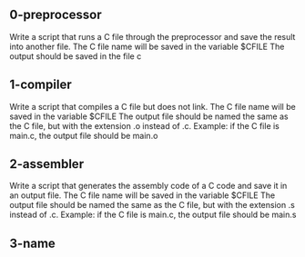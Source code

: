 ## 0-preprocessor
Write a script that runs a C file through the preprocessor and save the result into another file.
    The C file name will be saved in the variable $CFILE
    The output should be saved in the file c
## 1-compiler
Write a script that compiles a C file but does not link.
    The C file name will be saved in the variable $CFILE
    The output file should be named the same as the C file, but with the extension .o instead of .c.
        Example: if the C file is main.c, the output file should be main.o
## 2-assembler
Write a script that generates the assembly code of a C code and save it in an output file.
    The C file name will be saved in the variable $CFILE
    The output file should be named the same as the C file, but with the extension .s instead of .c.
        Example: if the C file is main.c, the output file should be main.s
## 3-name

